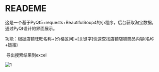# READEME

这是一个基于PyQt5+requests+BeautifulSoup4的小程序，后台获取淘宝数据，通过PyQt设计的界面展示。

功能：根据店铺旺旺名称+[价格区间]+[关键字]快速查找店铺店铺商品内容(名称+链接)

​	    导出搜索结果到excel

![1](F:\新建文件夹\1.png)